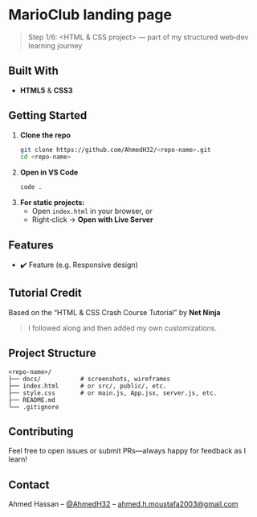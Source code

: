 # MarioClub landing page

> Step 1/6: <HTML & CSS project> — part of my structured web‑dev learning journey



## Built With

- **HTML5** & **CSS3**  

## Getting Started

1. **Clone the repo**  
   ```bash
   git clone https://github.com/AhmedH32/<repo-name>.git
   cd <repo-name>
   ```
2. **Open in VS Code**  
   ```bash
   code .
   ```
3. **For static projects:**  
   - Open `index.html` in your browser, or  
   - Right‑click → **Open with Live Server**  


## Features

- ✔️ Feature (e.g. Responsive design)  

## Tutorial Credit

Based on the “HTML & CSS Crash Course Tutorial” by **Net Ninja**  
> I followed along and then added my own customizations.

## Project Structure

```text
<repo-name>/
├── docs/           # screenshots, wireframes
├── index.html      # or src/, public/, etc.
├── style.css       # or main.js, App.jsx, server.js, etc.
├── README.md
└── .gitignore
```

## Contributing

Feel free to open issues or submit PRs—always happy for feedback as I learn!

## Contact

Ahmed Hassan – [@AhmedH32](https://github.com/AhmedH32) – ahmed.h.moustafa2003@gmail.com
